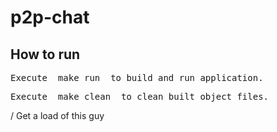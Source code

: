# p2p-chat
## How to run
<pre>Execute _make run_ to build and run application.</pre>
<pre>Execute _make clean_ to clean built object files.</pre>
/
Get a load of this guy

